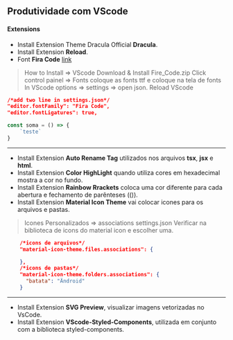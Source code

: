 ## Produtividade com VScode

#### Extensions
- Install Extension Theme Dracula Official **Dracula**.
- Install Extension **Reload**.
- Font **Fira Code** [link](https://github.com/tonsky/FiraCode)
> How to Install => VScode
> Download & Install Fire_Code.zip
> Click control painel => Fonts coloque as fonts ttf e coloque na tela de fonts
> In VScode options => settings => open json.
> Reload VScode
```json
/*add two line in settings.json*/
"editor.fontFamily": "Fira Code",
"editor.fontLigatures": true,
```
```js
const soma = () => {
    `teste`
}
```
--------------------------------------------------------------------------------
- Install Extension **Auto Rename Tag** utilizados nos arquivos **tsx**, **jsx** e **html**.
- Install Extension **Color HighLight** quando utiliza cores em hexadecimal mostra a cor no fundo.
- Install Extension **Rainbow Rrackets** coloca uma cor diferente para cada abertura e fechamento de parênteses (()).
- Install Extension **Material Icon Theme** vai colocar icones para os arquivos e pastas.
> Icones Personalizados => associations
> settings.json
> Verificar na biblioteca de icons do material icon e escolher uma.
```json
    /*icons de arquivos*/
    "material-icon-theme.files.associations": {

    },
    /*icons de pastas*/
    "material-icon-theme.folders.associations": {
      "batata": "Ändroid"  
    }
```
---------------------------------------------------------------------------------------
- Install Extension __SVG Preview__, visualizar imagens vetorizadas no VsCode.
- Install Extension __VScode-Styled-Components__, utilizada em conjunto com a biblioteca styled-components.